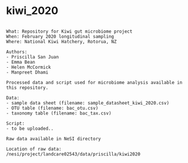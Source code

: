 # kiwi_2020

~~~~~~~~~~~~~~~~~~~~~~~~~~~~

What: Repository for Kiwi gut microbiome project
When: February 2020 longitudinal sampling
Where: National Kiwi Hatchery, Rotorua, NZ

~~~~~~~~~~~~~~~~~~~~~~~~~~~~

~~~~~~~~~~~~~~~~~~~~~~~~~~~~
Authors: 
- Priscilla San Juan
- Emma Bean
- Helen McCormick
- Manpreet Dhami
~~~~~~~~~~~~~~~~~~~~~~~~~~~~

~~~~~~~~~~~~~~~~~~~~~~~~~~~~
Processed data and script used for microbiome analysis available in this repository.

Data:
- sample data sheet (filename: sample_datasheet_kiwi_2020.csv)
- OTU table (filename: bac_otu.csv)
- taxonomy table (filename: bac_tax.csv)

Script:
- to be uploaded..
~~~~~~~~~~~~~~~~~~~~~~~~~~~~

~~~~~~~~~~~~~~~~~~~~~~~~~~~~
Raw data available in NeSI directory

Location of raw data:
/nesi/project/landcare02543/data/priscilla/kiwi2020

~~~~~~~~~~~~~~~~~~~~~~~~~~~~
